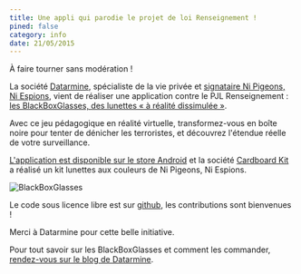 ```yaml
---
title: Une appli qui parodie le projet de loi Renseignement !
pined: false
category: info
date: 21/05/2015
---
```


À faire tourner sans modération !

La société [Datarmine](https://datarmine.com/fr/), spécialiste de la vie privée et [signataire Ni Pigeons, Ni Espions](https://ni-pigeons-ni-espions.fr/fr/#datarmine), vient de réaliser une application contre le PJL Renseignement : [les BlackBoxGlasses, des lunettes « à réalité dissimulée »](https://datarmine.com/blackboxglasses/).

Avec ce jeu pédagogique en réalité virtuelle, transformez-vous en boîte noire pour tenter de dénicher les terroristes, et découvrez l'étendue réelle de votre surveillance.

[L'application est disponible sur le store Android](https://play.google.com/store/apps/details?id=com.midgarr.profiler&hl=fr) et la société [Cardboard Kit](https://cardboard-kit.fr/) a réalisé un kit lunettes aux couleurs de Ni Pigeons, Ni Espions. 

![BlackBoxGlasses](../images/news/blackboxglasses.png)

Le code sous licence libre est sur [github](https://github.com/Datarmine/BlackBoxGlasses), les contributions sont bienvenues !

Merci à Datarmine pour cette belle initiative.

Pour tout savoir sur les BlackBoxGlasses et comment les commander, [rendez-vous sur le blog de Datarmine](https://datarmine.com/blackboxglassesareavailable/).
